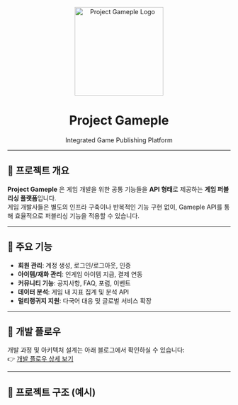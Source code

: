 <p align="center">
  <img src="https://avatars.githubusercontent.com/u/137741153?s=400&u=3012de160882666d6b35e75e93f67c98a147e949&v=4" alt="Project Gameple Logo" width="200"/>
</p>

<h1 align="center">Project Gameple</h1>
<p align="center">Integrated Game Publishing Platform</p>

---

## 📌 프로젝트 개요
**Project Gameple** 은 게임 개발을 위한 공통 기능들을 **API 형태**로 제공하는 **게임 퍼블리싱 플랫폼**입니다.  
게임 개발사들은 별도의 인프라 구축이나 반복적인 기능 구현 없이, Gameple API를 통해 효율적으로 퍼블리싱 기능을 적용할 수 있습니다.

---

## 🚀 주요 기능
- **회원 관리**: 계정 생성, 로그인/로그아웃, 인증
- **아이템/재화 관리**: 인게임 아이템 지급, 결제 연동
- **커뮤니티 기능**: 공지사항, FAQ, 포럼, 이벤트
- **데이터 분석**: 게임 내 지표 집계 및 분석 API
- **멀티랭귀지 지원**: 다국어 대응 및 글로벌 서비스 확장

---

## 🔄 개발 플로우
개발 과정 및 아키텍처 설계는 아래 블로그에서 확인하실 수 있습니다:  
👉 [개발 플로우 상세 보기](https://doshisha.tistory.com/category/Project/Gameple)

---

## 📂 프로젝트 구조 (예시)
